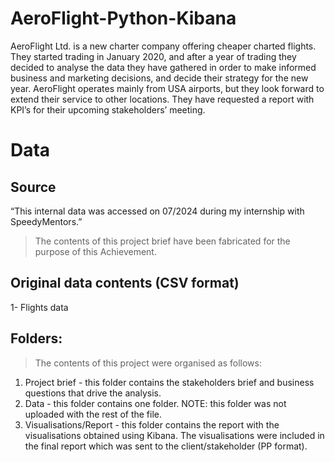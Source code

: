 # AeroFlight-Python-Kibana

AeroFlight Ltd. is a new charter company offering cheaper charted flights. They started trading in January 2020, and after a year of trading they decided to analyse the data they have gathered in order to make informed business and marketing decisions, and decide their strategy for the new year.
AeroFlight operates mainly from USA airports, but they look forward to extend their service to other locations. They have requested a report with KPI’s for their upcoming stakeholders’ meeting.

# Data
## Source
“This internal data was accessed on 07/2024 during my internship with SpeedyMentors.”
> The contents of this project brief have been fabricated for the purpose of this Achievement.

## Original data contents (CSV format)
1-	Flights data

## Folders:
> The contents of this project were organised as follows:
1)	Project brief - this folder contains the stakeholders brief and business questions that drive the analysis.
2)	Data - this folder contains one folder. NOTE: this folder was not uploaded with the rest of the file.
3)	Visualisations/Report - this folder contains the report with the visualisations obtained using Kibana. The visualisations were included in the final report which was sent to the client/stakeholder (PP format).

